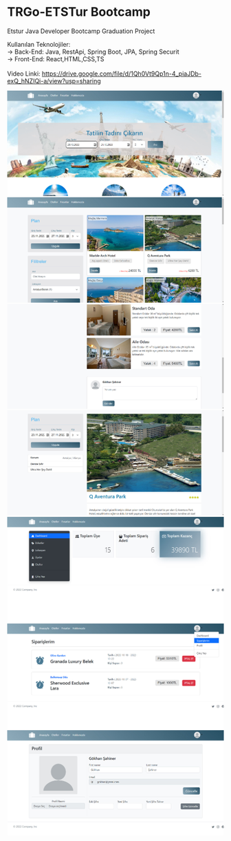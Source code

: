 # TRGo-ETSTur Bootcamp
 Etstur Java Developer Bootcamp Graduation Project
 
 Kullanılan Teknolojiler: <br>
 -> Back-End: Java, RestApi, Spring Boot, JPA, Spring Securit <br>
 -> Front-End: React,HTML,CSS,TS <br>
<br>
Video Linki: https://drive.google.com/file/d/1Qh0Vt9Qp1n-4_piaJDb-exQ_hNZIQi-a/view?usp=sharing<br>

<img src="https://github.com/Gokhanshnr/TRGo-ETSTur-Bootcamp/blob/main/uygulama%20resimleri/trgo2.jpg">
<img src="https://github.com/Gokhanshnr/TRGo-ETSTur-Bootcamp/blob/main/uygulama%20resimleri/trgo1.jpg">
<img src="https://github.com/Gokhanshnr/TRGo-ETSTur-Bootcamp/blob/main/uygulama%20resimleri/trgo3.jpg">
<img src="https://github.com/Gokhanshnr/TRGo-ETSTur-Bootcamp/blob/main/uygulama%20resimleri/trgo4.jpg">
<img src="https://github.com/Gokhanshnr/TRGo-ETSTur-Bootcamp/blob/main/uygulama%20resimleri/trgo5.jpg">
<img src="https://github.com/Gokhanshnr/TRGo-ETSTur-Bootcamp/blob/main/uygulama%20resimleri/trgo6.jpg">
<img src="https://github.com/Gokhanshnr/TRGo-ETSTur-Bootcamp/blob/main/uygulama%20resimleri/trgo7.jpg">
    
